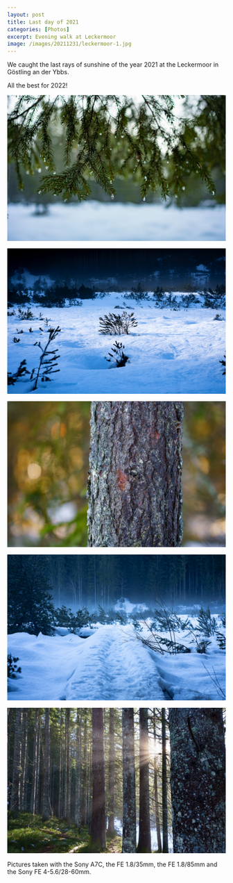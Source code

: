 ```yaml
---
layout: post
title: Last day of 2021 
categories: [Photos]
excerpt: Evening walk at Leckermoor
image: /images/20211231/leckermoor-1.jpg
---
```


We caught the last rays of sunshine of the year 2021 at the Leckermoor in Göstling an der Ybbs.

All the best for 2022!

![Leckermoor Göstling an der Ybbs](../images/20211231/leckermoor-1.jpg)

![Leckermoor Göstling an der Ybbs](../images/20211231/leckermoor-2.jpg)

![Leckermoor Göstling an der Ybbs](../images/20211231/leckermoor-3.jpg)

![Leckermoor Göstling an der Ybbs](../images/20211231/leckermoor-4.jpg)

![Leckermoor Göstling an der Ybbs](../images/20211231/leckermoor-5.jpg)

Pictures taken with the Sony A7C, the FE 1.8/35mm, the FE 1.8/85mm and the Sony FE 4-5.6/28-60mm.